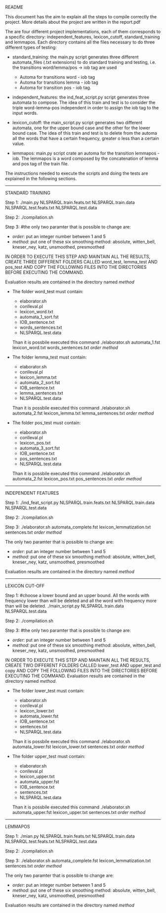 README

This document has the aim to explain all the steps to compile correctly the project. More details about the project are written in the report.pdf

The are four different project implementations, each of them corresponds to a specific directory: independent_features, lexicon_cutoff, standard_training and lemmapos.
Each directory contains all the files necessary to do three different types of testing:
- standard_training: the main.py script generates three different automata_files (.txt extensions) to do standard training and testing, i.e. the transitions word/lemma/pos -> iob tag are used 
	- Automa for transitions word - iob tag
	- Automa for transitions lemma - iob tag
	- Automa for transition pos - iob tag.
	
- independent_features:	the ind_feat_script.py script generates three automata to compose. The idea of this train and test is to consider the triple word-lemma-pos independent in order to assign the iob tag to the input words.

- lexicon_cutoff: the main_script.py script generates two different automata, one for the upper bound case and the other for the lower bound case. The idea of this train and test is to delete from the automa all the words that have a certain frequency, greater o less than a certain value.

- lemmapos: main.py script crate an automa for the transition lemmapos - iob. The lemmapos is a word composed by the concatenation of lemma and pos tag of the train file.

The instructions needed to execute the scripts and doing the tests are explained in the following sections.

----------------------------------------------------------------------------------------------------------------------------

STANDARD TRAINING

Step 1:
./main.py NLSPARQL.train.feats.txt NLSPARQL.train.data NLSPARQL.test.feats.txt NLSPARQL.test.data

Step 2:
./compilation.sh

Step 3: 
#the only two paramter that is possible to change are:
 -  _order_:	put an integer number between 1 and 5
 -  _method_:	put one of these six smoothing method: absolute, witten_bell, kneser_ney, katz, unsmoothed, presmoothed

IN ORDER TO EXECUTE THIS STEP AND MAINTAIN ALL THE RESULTS, CREATE THREE DIFFERENT FOLDERS CALLED word_test, lemma_test AND pos_test AND COPY THE FOLLOWING FILES INTO THE DIRECTORIES BEFORE EXECUTING THE COMMAND.

Evaluation results are contained in the directory named _method_

- The folder word_test must contain:
 	- elaborator.sh
 	- conlleval.pl
 	- lexicon_word.txt
 	- automata_1_sort.fst
 	- IOB_sentence.txt
 	- words_sentences.txt
 	- NLSPARQL.test.data

 	Than it is possbile executed this command
	./elaborator.sh automata_1.fst lexicon_word.txt words_sentences.txt _order_ _method_

- The folder lemma_test must contain:
 	- elaborator.sh
 	- conlleval.pl
 	- lexicon_lemma.txt
 	- automata_2_sort.fst
 	- IOB_sentence.txt
 	- lemma_sentences.txt
 	- NLSPARQL.test.data

 	Than it is possbile executed this command
	./elaborator.sh automata_2.fst lexicon_lemma.txt lemma_sentences.txt _order_ _method_

- The folder pos_test must contain:
 	- elaborator.sh
 	- conlleval.pl
 	- lexicon_pos.txt
 	- automata_3_sort.fst
 	- IOB_sentence.txt
 	- pos_sentences.txt
 	- NLSPARQL.test.data

 	Than it is possbile executed this command
	./elaborator.sh automata_2.fst lexicon_pos.txt pos_sentences.txt _order_ _method_


---------------------------------------------------------------------------------------------------------------------------

INDEPENDENT FEATURES 

Step 1:
./ind_feat_script.py  NLSPARQL.train.feats.txt NLSPARQL.train.data NLSPARQL.test.data

Step 2:
./compilation.sh

Step 3:
./elaborator.sh automata_complete.fst lexicon_lemmatization.txt sentences.txt _order_ _method_
 
The only two paramter that is possible to change are:
 - _order_:	put an integer number between 1 and 5
 - _method_:	put one of these six smoothing method: absolute, witten_bell, kneser_ney, katz, unsmoothed, presmoothed

Evaluation results are contained in the directory named _method_

----------------------------------------------------------------------------------------------------------------------------

LEXICON CUT-OFF

Step 1:
#choose a lower bound and an upper bound. All the words with frequency lower than <lower-bound> will be deleted and all the word with frequency more than <upper-bound> will be deleted.
./main_script.py NLSPARQL.train.data NLSPARQL.test.data <lower-bound> <upper-bound>

Step 2:
./compilation.sh

Step 3: 
#the only two paramter that is possible to change are:
 - _order_:	put an integer number between 1 and 5
 - _method_:	put one of these six smoothing method: absolute, witten_bell, kneser_ney, katz, unsmoothed, presmoothed

IN ORDER TO EXECUTE THIS STEP AND MAINTAIN ALL THE RESULTS, CREATE TWO DIFFERENT FOLDERS CALLED lower_test AND upper_test and copy AND COPY THE FOLLOWING FILES INTO THE DIRECTORIES BEFORE EXECUTING THE COMMAND.
Evaluation results are contained in the directory named _method_.
  
- The folder lower_test must contain:
 	- elaborator.sh
 	- conlleval.pl
 	- lexicon_lower.txt
 	- automata_lower.fst
 	- IOB_sentence.txt
 	- sentences.txt
 	- NLSPARQL.test.data

 	Than it is possbile executed this command
	./elaborator.sh automata_lower.fst lexicon_lower.txt sentences.txt _order_ _method_

- The folder upper_test must contain:
 	- elaborator.sh
 	- conlleval.pl
 	- lexicon_upper.txt
 	- automata_upper.fst
 	- IOB_sentence.txt
 	- sentences.txt
 	- NLSPARQL.test.data

 	Than it is possbile executed this command
	./elaborator.sh automata_upper.fst lexicon_upper.txt sentences.txt _order_ _method_

----------------------------------------------------------------------------------------------------------------------------

LEMMAPOS

Step 1:
./mian.py  NLSPARQL.train.feats.txt NLSPARQL.train.data NLSPARQL.test.feats.txt NLSPARQL.test.data

Step 2:
./compilation.sh

Step 3: 
./elaborator.sh automata_complete.fst lexicon_lemmatization.txt sentences.txt _order_ _method_

The only two paramter that is possible to change are:
 -  _order_:	put an integer number between 1 and 5
 -  _method_:	put one of these six smoothing method: absolute, witten_bell, kneser_ney, katz, unsmoothed, presmoothed
 
Evaluation results are contained in the directory named _method_
